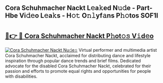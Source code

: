 ## Cora Schuhmacher Nackt L𝚎a𝚔ed N𝚞𝚍e - Part-Hbe Vi𝚍𝚎o L𝚎a𝚔s - H𝚘𝚝 O𝚗𝚕yf𝚊ns P𝚑𝚘tos SOF1I

# <h2><a href="http://kfa9nm.oniu.top/?m=Cora+Schuhmacher+Nackt">🔗👉 🔴 Cora Schuhmacher Nackt P𝚑ot𝚘𝚜 V𝚒d𝚎o</a></h2>

[![Cora Schuhmacher Nackt Nu𝚍e𝚜](https://i.imgur.com/0qMVB7G.gif)](http://kfa9nm.oniu.top/?m=Cora+Schuhmacher+Nackt)
Virtual performer and multimedia artist Cora Schuhmacher Nackt, acclaimed for distributing dance and lifestyle inspiration through popular dance trends and brief films. Dedicated advocate for the disabled Cora Schuhmacher Nackt, celebrated for their passion and efforts to promote equal rights and opportunities for people with disabilities.  
